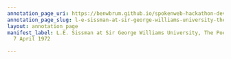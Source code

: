 ```yaml
---
annotation_page_uri: https://benwbrum.github.io/spokenweb-hackathon-development-noterms/annotations/l-e-sissman-at-sir-george-williams-university-the-poetry-series-7-april-1972-canvas-1-unknown.json
annotation_page_slug: l-e-sissman-at-sir-george-williams-university-the-poetry-series-7-april-1972-canvas-1-unknown
layout: annotation_page
manifest_label: L.E. Sissman at Sir George Williams University, The Poetry Series,
  7 April 1972

---
```

